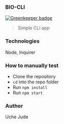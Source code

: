 ### BIO-CLI

[![Greenkeeper badge](https://badges.greenkeeper.io/iamuchejude/bio-cli.svg)](https://greenkeeper.io/)

> Simple CLI app

### Technologies
Node, Inquirer

### How to manually test
* Clone the repository
* `cd` into the repo folder
* Run `npm install`
* Run `npm start`

### Author
Uche Jude

